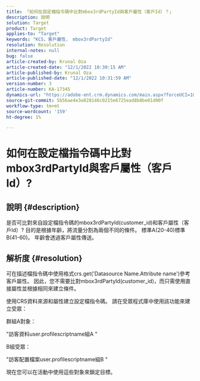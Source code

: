 ```yaml
---
title: 「如何在設定檔指令碼中比對mbox3rdPartyId與客戶屬性（客戶Id）？」
description: 說明
solution: Target
product: Target
applies-to: "Target"
keywords: "KCS，客戶屬性， mbox3rdPartyId"
resolution: Resolution
internal-notes: null
bug: false
article-created-by: Krunal Oza
article-created-date: "12/1/2022 10:30:15 AM"
article-published-by: Krunal Oza
article-published-date: "12/1/2022 10:31:59 AM"
version-number: 3
article-number: KA-17345
dynamics-url: "https://adobe-ent.crm.dynamics.com/main.aspx?forceUCI=1&pagetype=entityrecord&etn=knowledgearticle&id=b716a81f-6371-ed11-9561-6045bd006a22"
source-git-commit: 5b56ae4e3e828146c0215e6725ead8b8be01d00f
workflow-type: tm+mt
source-wordcount: '159'
ht-degree: 1%

---
```


# 如何在設定檔指令碼中比對mbox3rdPartyId與客戶屬性（客戶Id）?

## 說明 {#description}

是否可比對來自設定檔指令碼的mbox3rdPartyId(customer_id)和客戶屬性（客戶Id）? 目的是根據年齡，將流量分割為兩個不同的條件。 標準A(20-40)標準B(41-60)。 年齡會透過客戶屬性傳送。

## 解析度 {#resolution}


可在描述檔指令碼中使用格式crs.get(&#39;Datasource Name.Attribute name&#39;)參考客戶屬性。 因此，您不需要比對mbox3rdPartyId(customer_id)，而只需使用直接屬性並根據相同來建立條件。

使用CRS資料來源和屬性建立設定檔指令碼。 請在受眾程式庫中使用該功能來建立受眾：

群組A對象：

&quot;訪客資料user.profilescriptname組A &quot;

B組受眾：

&quot;訪客配置檔案user.profilescriptname組B &quot;

現在您可以在活動中使用這些對象來鎖定目標。
